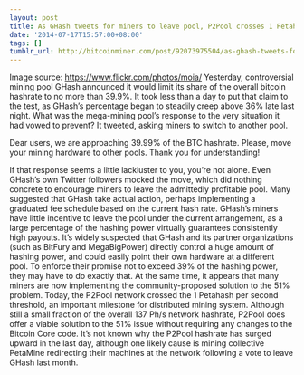 ```yaml
---
layout: post
title: As GHash tweets for miners to leave pool, P2Pool crosses 1 Petahash
date: '2014-07-17T15:57:00+08:00'
tags: []
tumblr_url: http://bitcoinminer.com/post/92073975504/as-ghash-tweets-for-miners-to-leave-pool-p2pool
---
```




Image source: https://www.flickr.com/photos/moia/
Yesterday, controversial mining pool GHash announced it would limit its share of the overall bitcoin hashrate to no more than 39.9%. It took less than a day to put that claim to the test, as GHash’s percentage began to steadily creep above 36% late last night. What was the mega-mining pool’s response to the very situation it had vowed to prevent?
It tweeted, asking miners to switch to another pool.

Dear users, we are approaching 39.99% of the BTC hashrate. Please, move your mining hardware to other pools. Thank you for understanding!

If that response seems a little lackluster to you, you’re not alone. Even GHash’s own Twitter followers mocked the move, which did nothing concrete to encourage miners to leave the admittedly profitable pool. Many suggested that GHash take actual action, perhaps implementing a graduated fee schedule based on the current hash rate.
GHash’s miners have little incentive to leave the pool under the current arrangement, as a large percentage of the hashing power virtually guarantees consistently high payouts. It’s widely suspected that GHash and its partner organizations (such as BitFury and MegaBigPower) directly control a huge amount of hashing power, and could easily point their own hardware at a different pool. To enforce their promise not to exceed 39% of the hashing power, they may have to do exactly that.
At the same time, it appears that many miners are now implementing the community-proposed solution to the 51% problem. Today, the  P2Pool network crossed the 1 Petahash per second threshold, an important milestone for distributed mining system. Although still a small fraction of the overall 137 Ph/s network hashrate, P2Pool does offer a viable solution to the 51% issue without requiring any changes to the Bitcoin Core code. It’s not known why the P2Pool hashrate has surged upward in the last day, although one likely cause is mining collective PetaMine redirecting their machines at the network following a vote to leave GHash last month.
